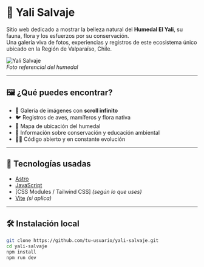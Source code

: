 # 🌿 Yali Salvaje

Sitio web dedicado a mostrar la belleza natural del **Humedal El Yali**, su fauna, flora y los esfuerzos por su conservación.  
Una galería viva de fotos, experiencias y registros de este ecosistema único ubicado en la Región de Valparaíso, Chile.

![Yali Salvaje](https://upload.wikimedia.org/wikipedia/commons/thumb/5/5a/Humedal_El_Yali_-_Chile.jpg/1200px-Humedal_El_Yali_-_Chile.jpg)  
*Foto referencial del humedal*

---

## 🖼️ ¿Qué puedes encontrar?

- 📸 Galería de imágenes con **scroll infinito**  
- 🐦 Registros de aves, mamíferos y flora nativa  
- 📍 Mapa de ubicación del humedal  
- 🌱 Información sobre conservación y educación ambiental  
- 🧑‍💻 Código abierto y en constante evolución  

---

## 🚀 Tecnologías usadas

- [Astro](https://astro.build/)
- [JavaScript](https://developer.mozilla.org/es/docs/Web/JavaScript)
- [CSS Modules / Tailwind CSS] *(según lo que uses)*
- [Vite](https://vitejs.dev/) *(si aplica)*

---

## 🛠️ Instalación local

```bash
git clone https://github.com/tu-usuario/yali-salvaje.git
cd yali-salvaje
npm install
npm run dev
